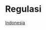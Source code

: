 # Regulasi

[Indonesia](Regulasi%20165ecfcbaa4780008361ef3dfee89307/Indonesia%20165ecfcbaa4780a5a033c1ca942c20c6.md)
